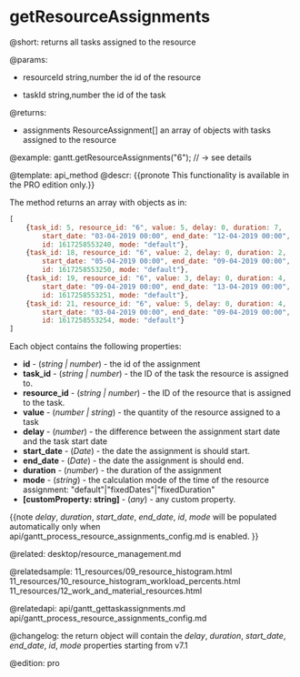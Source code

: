 getResourceAssignments
=============

@short:
	returns all tasks assigned to the resource

@params:
- resourceId		string,number		the id of the resource
* taskId		string,number		the id of the task


@returns:
- assignments		ResourceAssignment[]		an array of objects with tasks assigned to the resource


@example:
gantt.getResourceAssignments("6"); // -> see details



@template:	api_method
@descr:
{{pronote This functionality is available in the PRO edition only.}}

The method returns an array with objects as in:

~~~js
[ 
	{task_id: 5, resource_id: "6", value: 5, delay: 0, duration: 7, 
		start_date: "03-04-2019 00:00", end_date: "12-04-2019 00:00", 
		id: 1617258553240, mode: "default"},
	{task_id: 18, resource_id: "6", value: 2, delay: 0, duration: 2, 
		start_date: "05-04-2019 00:00", end_date: "09-04-2019 00:00", 
		id: 1617258553250, mode: "default"},
	{task_id: 19, resource_id: "6", value: 3, delay: 0, duration: 4, 
		start_date: "09-04-2019 00:00", end_date: "13-04-2019 00:00", 
		id: 1617258553251, mode: "default"},
	{task_id: 21, resource_id: "6", value: 5, delay: 0, duration: 4, 
		start_date: "03-04-2019 00:00", end_date: "09-04-2019 00:00", 
		id: 1617258553254, mode: "default"}
]
~~~

Each object contains the following properties:

- <span class=subproperty>**id**</span> - (*string | number*) - the id of the assignment
- <span class=subproperty>**task_id**</span> - (*string | number*) - the ID of the task the resource is assigned to.
- <span class=subproperty>**resource_id**</span> - (*string | number*) - the ID of the resource that is assigned to the task.
- <span class=subproperty>**value**</span> - (*number | string*) - the quantity of the resource assigned to a task
- <span class=subproperty>**delay**</span> - (*number*) - the difference between the assignment start date and the task start date
- <span class=subproperty>**start_date**</span> - (*Date*) - the date the assignment is should start.
- <span class=subproperty>**end_date**</span> - (*Date*) - the date the assignment is should end.
- <span class=subproperty>**duration**</span> - (*number*) - the duration of the assignment
- <span class=subproperty>**mode**</span> - (*string*) - the calculation mode of the time of the resource assignment: "default"|"fixedDates"|"fixedDuration"
- <span class=subproperty>**[customProperty: string]**</span> - (*any*) - any custom property.



{{note *delay*, *duration*, *start_date*, *end_date*, *id*, *mode* will be populated automatically only when api/gantt_process_resource_assignments_config.md is enabled. }}

@related:
desktop/resource_management.md

@relatedsample:
11_resources/09_resource_histogram.html
11_resources/10_resource_histogram_workload_percents.html
11_resources/12_work_and_material_resources.html

@relatedapi: 
api/gantt_gettaskassignments.md
api/gantt_process_resource_assignments_config.md

@changelog: the return object will contain the *delay*, *duration*, *start_date*, *end_date*, *id*, *mode* properties starting from v7.1

@edition: pro